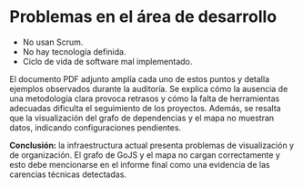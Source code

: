 # Problemas en el área de desarrollo
- No usan Scrum.
- No hay tecnología definida.
- Ciclo de vida de software mal implementado.

El documento PDF adjunto amplía cada uno de estos puntos y detalla ejemplos observados durante la auditoría. Se explica cómo la ausencia de una metodología clara provoca retrasos y cómo la falta de herramientas adecuadas dificulta el seguimiento de los proyectos. Además, se resalta que la visualización del grafo de dependencias y el mapa no muestran datos, indicando configuraciones pendientes.

**Conclusión:** la infraestructura actual presenta problemas de visualización y de organización. El grafo de GoJS y el mapa no cargan correctamente y esto debe mencionarse en el informe final como una evidencia de las carencias técnicas detectadas.
